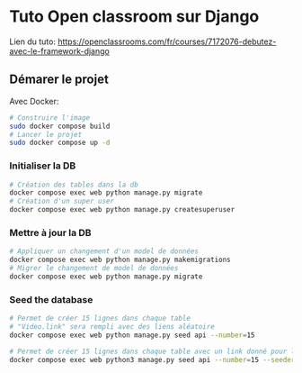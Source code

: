 # Tuto Open classroom sur Django

Lien du tuto: https://openclassrooms.com/fr/courses/7172076-debutez-avec-le-framework-django

## Démarer le projet

Avec Docker:

```bash
# Construire l'image
sudo docker compose build
# Lancer le projet
sudo docker compose up -d
```

### Initialiser la DB 

```bash
# Création des tables dans la db
docker compose exec web python manage.py migrate
# Création d'un super user
docker compose exec web python manage.py createsuperuser
```

### Mettre à jour la DB 

```bash
# Appliquer un changement d'un model de données
docker compose exec web python manage.py makemigrations
# Migrer le changement de model de données
docker compose exec web python manage.py migrate
```

### Seed the database

```bash
# Permet de créer 15 lignes dans chaque table
# "Video.link" sera rempli avec des liens aléatoire  
docker compose exec web python manage.py seed api --number=15

# Permet de créer 15 lignes dans chaque table avec un link donné pour le model vidéo 
docker compose exec web python3 manage.py seed api --number=15 --seeder "Video.link" "https://www.youtube.com/watch?v=P1UqJBNQ1EI"

```
<!-- marche pas car on a pas encore implémenté le code qui va avec -->
<!-- docker compose exec web python3 internetplanner/api/seed.py -->
